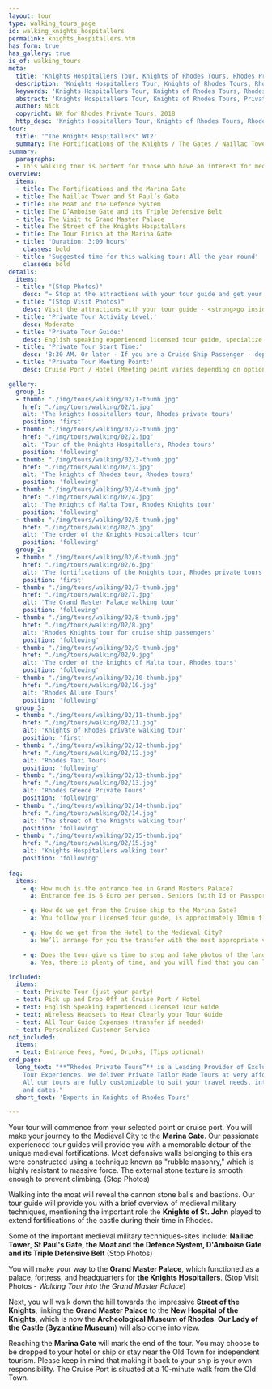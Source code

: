 ```yaml
---
layout: tour
type: walking_tours_page
id: walking_knights_hospitallers
permalink: knights_hospitallers.htm
has_form: true
has_gallery: true
is_of: walking_tours
meta:
  title: 'Knights Hospitallers Tour, Knights of Rhodes Tours, Rhodes Private Tours Greece'
  description: 'Knights Hospitallers Tour, Knights of Rhodes Tours, Rhodes Private Tours Greece'
  keywords: 'Knights Hospitallers Tour, Knights of Rhodes Tours, Rhodes Private Tours Greece'
  abstract: 'Knights Hospitallers Tour, Knights of Rhodes Tours, Private Tours Greece'
  author: Nick
  copyright: NK for Rhodes Private Tours, 2018
  http_desc: 'Knights Hospitallers Tour, Knights of Rhodes Tours, Rhodes Private Tours Greece'
tour:
  title: '"The Knights Hospitallers" WT2'
  summary: The Fortifications of the Knights / The Gates / Naillac Tower / The Moat and the Defense System / The Grand Master Palace
summary:
  paragraphs:
  - This walking tour is perfect for those who have an interest for medieval military architecture. The tour includes sightseeing at the Grand Master Palace where our experienced tour guides will help you at every step of the way. 
overview:
  items:
  - title: The Fortifications and the Marina Gate
  - title: The Naillac Tower and St Paul’s Gate
  - title: The Moat and the Defence System
  - title: The D’Amboise Gate and its Triple Defensive Belt
  - title: The Visit to Grand Master Palace
  - title: The Street of the Knights Hospitallers
  - title: The Tour Finish at the Marina Gate
  - title: 'Duration: 3:00 hours'
    classes: bold
  - title: 'Suggested time for this walking tour: All the year round'
    classes: bold
details:
  items:
  - title: "(Stop Photos)"
    desc: "= Stop at the attractions with your tour guide and get your photos <strong>from outside</strong> of the Sight/building"
  - title: "(Stop Visit Photos)"
    desc: Visit the attractions with your tour guide - <strong>go inside</strong> the sight/building for photos
  - title: 'Private Tour Activity Level:'
    desc: Moderate
  - title: 'Private Tour Guide:'
    desc: English speaking experienced licensed tour guide, specialize in Private Tours
  - title: 'Private Tour Start Time:'
    desc: '8:30 AM. Or later - If you are a Cruise Ship Passenger - depend on your cruise ship dock time. This walking tour is available in the evening as well'
  - title: 'Private Tour Meeting Point:'
    desc: Cruise Port / Hotel (Meeting point varies depending on option booked)

gallery:
  group_1:
  - thumb: "./img/tours/walking/02/1-thumb.jpg"
    href: "./img/tours/walking/02/1.jpg"
    alt: 'The knights Hospitallers tour, Rhodes private tours'
    position: 'first'
  - thumb: "./img/tours/walking/02/2-thumb.jpg"
    href: "./img/tours/walking/02/2.jpg"
    alt: 'Tour of the Knights Hospitallers, Rhodes tours'
    position: 'following'
  - thumb: "./img/tours/walking/02/3-thumb.jpg"
    href: "./img/tours/walking/02/3.jpg"
    alt: 'The knights of Rhodes tour, Rhodes tours'
    position: 'following'
  - thumb: "./img/tours/walking/02/4-thumb.jpg"
    href: "./img/tours/walking/02/4.jpg"
    alt: 'The Knights of Malta Tour, Rhodes Knights tour'
    position: 'following'
  - thumb: "./img/tours/walking/02/5-thumb.jpg"
    href: "./img/tours/walking/02/5.jpg"
    alt: 'The order of the Knights Hospitallers tour'
    position: 'following'
  group_2:
  - thumb: "./img/tours/walking/02/6-thumb.jpg"
    href: "./img/tours/walking/02/6.jpg"
    alt: 'The fortifications of the Knights tour, Rhodes private tours'
    position: 'first'
  - thumb: "./img/tours/walking/02/7-thumb.jpg"
    href: "./img/tours/walking/02/7.jpg"
    alt: 'The Grand Master Palace walking tour'
    position: 'following'
  - thumb: "./img/tours/walking/02/8-thumb.jpg"
    href: "./img/tours/walking/02/8.jpg"
    alt: 'Rhodes Knights tour for cruise ship passengers'
    position: 'following'
  - thumb: "./img/tours/walking/02/9-thumb.jpg"
    href: "./img/tours/walking/02/9.jpg"
    alt: 'The order of the knights of Malta tour, Rhodes tours'
    position: 'following'
  - thumb: "./img/tours/walking/02/10-thumb.jpg"
    href: "./img/tours/walking/02/10.jpg"
    alt: 'Rhodes Allure Tours'
    position: 'following'
  group_3:
  - thumb: "./img/tours/walking/02/11-thumb.jpg"
    href: "./img/tours/walking/02/11.jpg"
    alt: 'Knights of Rhodes private walking tour'
    position: 'first'
  - thumb: "./img/tours/walking/02/12-thumb.jpg"
    href: "./img/tours/walking/02/12.jpg"
    alt: 'Rhodes Taxi Tours'
    position: 'following'
  - thumb: "./img/tours/walking/02/13-thumb.jpg"
    href: "./img/tours/walking/02/13.jpg"
    alt: 'Rhodes Greece Private Tours'
    position: 'following'
  - thumb: "./img/tours/walking/02/14-thumb.jpg"
    href: "./img/tours/walking/02/14.jpg"
    alt: 'The street of the Knights walking tour'
    position: 'following'
  - thumb: "./img/tours/walking/02/15-thumb.jpg"
    href: "./img/tours/walking/02/15.jpg"
    alt: 'Knights Hospitallers walking tour'
    position: 'following'
  
faq:
  items:
    - q: How much is the entrance fee in Grand Masters Palace?
      a: Entrance fee is 6 Euro per person. Seniors (with Id or Passport), 3 Euros per person. Children under 18 years old, free

    - q: How do we get from the Cruise ship to the Marina Gate?
      a: You follow your licensed tour guide, is approximately 10min flat walk 

    - q: How do we get from the Hotel to the Medieval City?
      a: We’ll arrange for you the transfer with the most appropriate vehicle(s) to accommodate your group.

    - q: Does the tour give us time to stop and take photos of the landmarks and monuments?
      a: Yes, there is plenty of time, and you will find that you can look around and take photos of the Medieval City pretty comfortably. 

included:
  items:
  - text: Private Tour (just your party)
  - text: Pick up and Drop Off at Cruise Port / Hotel
  - text: English Speaking Experienced Licensed Tour Guide 
  - text: Wireless Headsets to Hear Clearly your Tour Guide
  - text: All Tour Guide Expenses (transfer if needed)
  - text: Personalized Customer Service
not_included:
  items:
  - text: Entrance Fees, Food, Drinks, (Tips optional)
end_page:
  long_text: "**“Rhodes Private Tours”** is a Leading Provider of Exclusive and Personalized
    Tour Experiences. We deliver Private Tailor Made Tours at very affordable rates.
    All our tours are fully customizable to suit your travel needs, interests, schedules,
    and dates."
  short_text: 'Experts in Knights of Rhodes Tours'

---
```

Your tour will commence from your selected point or cruise port. You will make your journey to the Medieval City to the **Marina Gate**. Our passionate experienced tour guides will provide you with a memorable detour of the unique medieval fortifications. Most defensive walls belonging to this era were constructed using a technique known as "rubble masonry," which is highly resistant to massive force. The external stone texture is smooth enough to prevent climbing. (Stop Photos)

Walking into the moat will reveal the cannon stone balls and bastions. Our tour guide will provide you with a brief overview of medieval military techniques, mentioning the important role the **Knights of St. John** played to extend fortifications of the castle during their time in Rhodes.

Some of the important medieval military techniques-sites include: **Naillac Tower**, **St Paul's Gate, the Moat and the Defence System, D'Amboise Gate and its Triple Defensive Belt** (Stop Photos)

You will make your way to the **Grand Master Palace**, which functioned as a palace, fortress, and headquarters for **the Knights Hospitallers**. (Stop Visit Photos - *Walking Tour into the Grand Master Palace*)

Next, you will walk down the hill towards the impressive **Street of the Knights**, linking the **Grand Master Palace** to the **New Hospital of the Knights**, which is now the **Archeological Museum of Rhodes**. **Our Lady of the Castle** (**Byzantine Museum**) will also come into view.

Reaching the **Marina Gate** will mark the end of the tour. You may choose to be dropped to your hotel or ship or stay near the Old Town for independent tourism. Please keep in mind that making it back to your ship is your own responsibility. The Cruise Port is situated at a 10-minute walk from the Old Town.